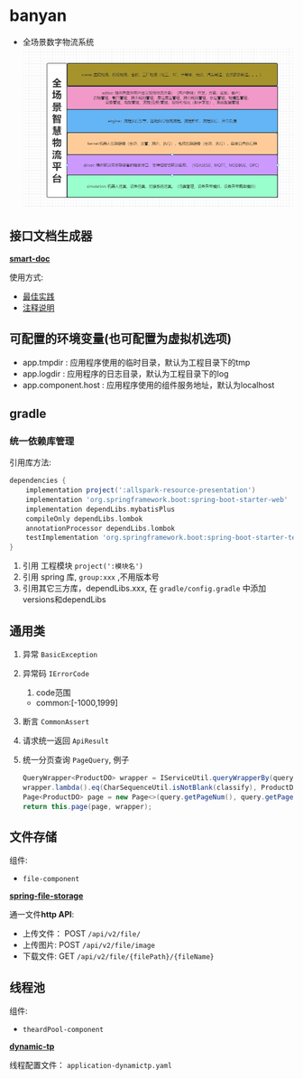 # banyan
- 全场景数字物流系统
![](banyan-web/src/main/resources/png/全场景智慧物流平台.png)
## 接口文档生成器

**[smart-doc](https://smart-doc-group.github.io/#/zh-cn/)**

使用方式: 
- [最佳实践](https://smart-doc-group.github.io/#/zh-cn/start/bestPractice)
- [注释说明](https://smart-doc-group.github.io/#/zh-cn/start/javadoc)


## 可配置的环境变量(也可配置为虚拟机选项)
- app.tmpdir : 应用程序使用的临时目录，默认为工程目录下的tmp
- app.logdir : 应用程序的日志目录，默认为工程目录下的log
- app.component.host : 应用程序使用的组件服务地址，默认为localhost

## gradle

### 统一依赖库管理

引用库方法:

```groovy
dependencies {
    implementation project(':allspark-resource-presentation')
    implementation 'org.springframework.boot:spring-boot-starter-web'
    implementation dependLibs.mybatisPlus
    compileOnly dependLibs.lombok
    annotationProcessor dependLibs.lombok
    testImplementation 'org.springframework.boot:spring-boot-starter-test'
}
```

1. 引用 工程模块 `project(':模块名')`
2. 引用 spring 库, `group:xxx` ,不用版本号
3. 引用其它三方库，dependLibs.xxx, 在 `gradle/config.gradle` 中添加versions和dependLibs

## 通用类

1. 异常 `BasicException`
2. 异常码 `IErrorCode`
   1. code范围
   - common:[-1000,1999]
4. 断言 `CommonAssert`
5. 请求统一返回 `ApiResult`
6. 统一分页查询 `PageQuery`, 例子

    ```groovy
    QueryWrapper<ProductDO> wrapper = IServiceUtil.queryWrapperBy(query, ProductDO::getProductKey, ProductDO::getProductName);
    wrapper.lambda().eq(CharSequenceUtil.isNotBlank(classify), ProductDO::getClassify, classify);
    Page<ProductDO> page = new Page<>(query.getPageNum(), query.getPageSize());
    return this.page(page, wrapper);
    ```

## 文件存储

组件:
- `file-component`

**[spring-file-storage](https://spring-file-storage.xuyanwu.cn/)**

通一文件**http API**:

- 上传文件： POST `/api/v2/file/`
- 上传图片:  POST `/api/v2/file/image`
- 下载文件:  GET `/api/v2/file/{filePath}/{fileName}`


## 线程池

组件:
- `theardPool-component`

**[dynamic-tp](https://dynamictp.top/)**


线程配置文件： `application-dynamictp.yaml`


